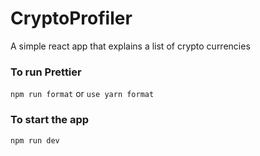 # CryptoProfiler
A simple react app that explains a list of crypto currencies

### To run Prettier 
`npm run format` or `use yarn format`

### To start the app
`npm run dev`
